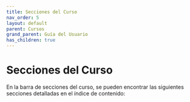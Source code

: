 ```yaml
---
title: Secciones del Curso
nav_order: 5
layout: default
parent: Cursos
grand_parent: Guía del Usuario
has_children: true
---
```


# Secciones del Curso

En la barra de secciones del curso, se pueden encontrar las siguientes secciones detalladas en el índice de contenido:
